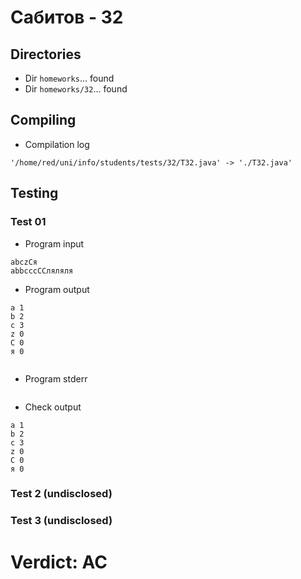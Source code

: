# Сабитов - 32
## Directories
- Dir `homeworks`... found
- Dir `homeworks/32`... found
## Compiling
- Compilation log
```
'/home/red/uni/info/students/tests/32/T32.java' -> './T32.java'

```
## Testing
### Test 01
- Program input
```
abczCя
abbcccCCляляля

```
- Program output
```
a 1
b 2
c 3
z 0
C 0
я 0


```
- Program stderr
```

```
- Check output
```
a 1
b 2
c 3
z 0
C 0
я 0

```
### Test 2 (undisclosed)
### Test 3 (undisclosed)
# Verdict: AC
